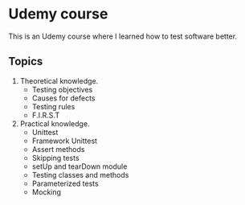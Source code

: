 # Udemy course
This is an Udemy course where I learned how to test software better.

## Topics
1. Theoretical knowledge.
    - Testing objectives
    - Causes for defects
    - Testing rules
    - F.I.R.S.T
2. Practical knowledge.
    - Unittest
    - Framework Unittest
    - Assert methods
    - Skipping tests
    - setUp and tearDown module
    - Testing classes and methods
    - Parameterized tests
    - Mocking